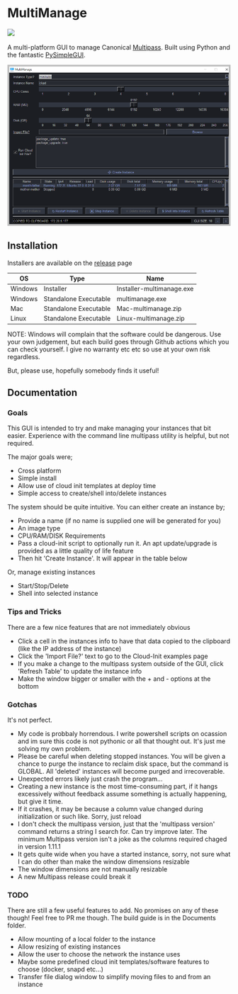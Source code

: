 # MultiManage

<img src="images/MultiManage-Logo.ico" width="20%">

A multi-platform GUI to manage Canonical [Multipass](https://multipass.run). Built using Python and the fantastic [PySimpleGUI](https://www.pysimplegui.org/).

![](images/screenshot.png)

## Installation 
Installers are available on the [release](https://github.com/rootisgod/MultiManage/releases) page

| OS      	| Type                  	| Name                      	|
|---------	|-----------------------	|---------------------------	|
| Windows 	| Installer             	| Installer-multimanage.exe 	|
| Windows 	| Standalone Executable 	| multimanage.exe           	|
| Mac     	| Standalone Executable 	| Mac-multimanage.zip       	|
| Linux   	| Standalone Executable 	| Linux-multimanage.zip     	|


NOTE: Windows will complain that the software could be dangerous. Use your own judgement, but each build goes through Github actions which you can check yourself. I give no warranty etc etc so use at your own risk regardless.

But, please use, hopefully somebody finds it useful!

## Documentation

### Goals

This GUI is intended to try and make managing your instances that bit easier. Experience with the command line multipass utility is helpful, but not required.

The major goals were;
 - Cross platform
 - Simple install
 - Allow use of cloud init templates at deploy time
 - Simple access to create/shell into/delete instances
 
The system should be quite intuitive. You can either create an instance by;
 - Provide a name (if no name is supplied one will be generated for you)
 - An image type
 - CPU/RAM/DISK Requirements
 - Pass a cloud-init script to optionally run it. An apt update/upgrade is provided as a little quality of life feature
 - Then hit 'Create Instance'. It will appear in the table below

Or, manage existing instances
 - Start/Stop/Delete
 - Shell into selected instance

### Tips and Tricks

There are a few nice features that are not immediately obvious

 - Click a cell in the instances info to have that data copied to the clipboard (like the IP address of the instance)
 - Click the 'Import File?' text to go to the Cloud-Init examples page
 - If you make a change to the multipass system outside of the GUI, click 'Refresh Table' to update the instance info
 - Make the window bigger or smaller with the + and - options at the bottom

### Gotchas

It's not perfect. 

 - My code is probbaly horrendous. I write powershell scripts on ocassion and im sure this code is not pythonic or all that thought out. It's just me solving my own problem.
 - Please be careful when deleting stopped instances. You will be given a chance to purge the instance to reclaim disk space, but the command is GLOBAL. All 'deleted' instances will become purged and irrecoverable.
 - Unexpected errors likely just crash the program...
 - Creating a new instance is the most time-consuming part, if it hangs excessively without feedback assume something is actually happening, but give it time.
 - If it crashes, it may be because a column value changed during initialization or such like. Sorry, just reload
 - I don't check the multipass version, just that the 'multipass version' command returns a string I search for. Can try improve later. The minimum Multipass version isn't a joke as the columns required chaged in version 1.11.1
 - It gets quite wide when you have a started instance, sorry, not sure what I can do other than make the window dimensions resizable
 - The window dimensions are not manually resizable
 - A new Multipass release could break it

### TODO

There are still a few useful features to add. No promises on any of these though! Feel free to PR me though. The build guide is in the Documents folder.

 - Allow mounting of a local folder to the instance
 - Allow resizing of existing instances
 - Allow the user to choose the network the instance uses
 - Maybe some predefined cloud init templates/software features to choose (docker, snapd etc...)
 - Transfer file dialog window to simplify moving files to and from an instance
